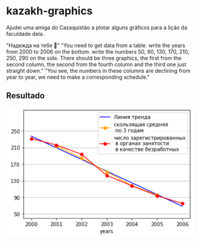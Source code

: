 # kazakh-graphics
Ajudei uma amiga do Cazaquistão a plotar alguns gráficos para a lição da faculdade dela.

"Надежда на тебя 🥺"
"You need to get data from a table.  write the years from 2000 to 2006 on the bottom. write the numbers 50, 90, 130, 170, 210, 250, 290 on the side. There should be three graphics, the first from the second column, the second from the fourth column and the third one just straight down."
"You see, the numbers in these columns are declining from year to year, we need to make a corresponding schedule."

## Resultado

<p align="center">
  <img src="https://github.com/Marcos14Almeida/kazakh-graphics/blob/main/result.png" width="500" title="Screenshot">
  </a>
</p> 
